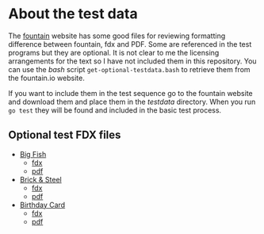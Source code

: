 
# About the test data

The [fountain](https://fountain.io) website has some good files 
for reviewing formatting difference between fountain, fdx and 
PDF. Some are referenced in the test programs but they are 
optional.  It is not clear to me the licensing arrangements for 
the text so I have not included them in this repository. You can 
use the *bash* script `get-optional-testdata.bash` to retrieve 
them from the fountain.io website.

If you want to include them in the test sequence go to the 
fountain website and download them and place them in the _testdata_ 
directory.  When you run `go test` they will be found and included 
in the basic test process.

## Optional test FDX files

+ [Big Fish](https://fountain.io/_downloads/Big%20Fish.fountain)
    + [fdx](https://fountain.io/_downloads/Big%20Fish.fdx)
    + [pdf](https://fountain.io/_downloads/Big%20Fish.pdf) 
+ [Brick & Steel](https://fountain.io/_downloads/Brick%20&%20Steel.fountain)
    + [fdx](https://fountain.io/_downloads/Brick%20&%20Steel.fdx)
    + [pdf](https://fountain.io/_downloads/Brick%20&%20Steel.pdf)
+ [Birthday Card](https://fountain.io/_downloads/The%20Last%20Birthday%20Card.fountain)
    + [fdx](https://fountain.io/_downloads/The%20Last%20Birthday%20Card.fdx)
    + [pdf](https://fountain.io/_downloads/The%20Last%20Birthday%20Card.pdf)

